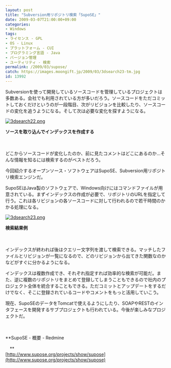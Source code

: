 ```yaml
---
layout: post
title: "Subversion用リポジトリ検索「SupoSE」"
date: 2009-03-07T21:00:00+09:00
categories:
- Windows
tags: 
- ライセンス - GPL
- OS - Linux
- プラットフォーム - CUI
- プログラミング言語 - Java
- バージョン管理
- ユーティリティ - 検索
permalink: /2009/03/supose/
catch: https://images.moongift.jp/2009/03/3dsearch23-tm.jpg
id: 13992
---
```

Subversionを使って開発しているソースコードを管理しているプロジェクトは多数ある。会社でも利用されている方が多いだろう。ソースコードをただコミットしておくだけというのが一段階目、次がリビジョンを比較したり、ソースコードの変化を追うようになる。そして次は必要な変化を探すようになる。

  

[![3dsearch22.png](https://images.moongift.jp/2009/03/3dsearch22-tm.jpg)](https://images.moongift.jp/2009/03/3dsearch22.png)  
  
**ソースを取り込んでインデックスを作成する**

  

　

  

どこからソースコードが変化したのか、前に見たコメントはどこにあるのか…そんな情報を知るには検索するのがベストだろう。

  

今回紹介するオープンソース・ソフトウェアはSupoSE、Subversion用リポジトリ検索エンジンだ。

  
<!--more-->

SupoSEはJava製のソフトウェアで、Windows向けにはコマンドファイルが用意されている。まずインデックスの作成が必要で、リポジトリのURLを指定して行う。これは各リビジョンの各ソースコードに対して行われるので若干時間のかかる処理になる。

  

[![3dsearch23.png](https://images.moongift.jp/2009/03/3dsearch23-tm.jpg)](https://images.moongift.jp/2009/03/3dsearch23.png)  
  
**検索結果例**

  

　

  

インデックスが終われば後はクエリー文字列を渡して検索できる。マッチしたファイルとリビジョンが一覧になるので、どのリビジョンから出てきた関数なのかなどがすぐに分かるようになる。

  

インデックスは複数作成でき、それぞれ指定すれば効率的な検索が可能だ。また、逆に複数のリポジトリをまとめて登録してしまうこともできるので社内のプロジェクト全体を統合することもできる。ただコミットとアップデートをするだけでなく、そこに登録されているコードやコメントをもっと活用していこう。

  

現在、SupoSEのデータをTomcatで使えるようにしたり、SOAPやRESTのインタフェースを開発するサブプロジェクトも行われている。今後が楽しみなプロジェクトだ。

  

　

  

**SupoSE - 概要 - Redmine  
  
　**  
  [http://www.supose.org/projects/show/supose](http://www.supose.org/projects/show/supose)

  
